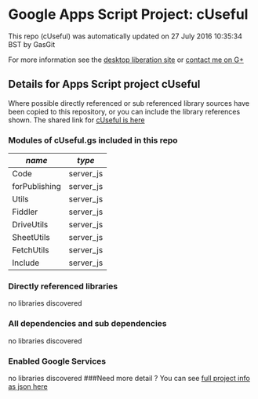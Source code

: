 # Google Apps Script Project: cUseful
This repo (cUseful) was automatically updated on 27 July 2016 10:35:34 BST by GasGit

For more information see the [desktop liberation site](http://ramblings.mcpher.com/Home/excelquirks/drivesdk/gettinggithubready "desktop liberation") or [contact me on G+](https://plus.google.com/+BruceMcpherson "Bruce McPherson - GDE")
## Details for Apps Script project cUseful
Where possible directly referenced or sub referenced library sources have been copied to this repository, or you can include the library references shown. 
The shared link for [cUseful is here](https://script.google.com/d/1EbLSESpiGkI3PYmJqWh3-rmLkYKAtCNPi1L2YCtMgo2Ut8xMThfJ41Ex/edit?usp=sharing "open in the GAS IDE")

### Modules of cUseful.gs included in this repo
*name*|*type*
--- | --- 
Code| server_js
forPublishing| server_js
Utils| server_js
Fiddler| server_js
DriveUtils| server_js
SheetUtils| server_js
FetchUtils| server_js
Include| server_js
### Directly referenced libraries
no libraries discovered
### All dependencies and sub dependencies
no libraries discovered
### Enabled Google Services
no libraries discovered
###Need more detail ?
You can see [full project info as json here](info.json)
